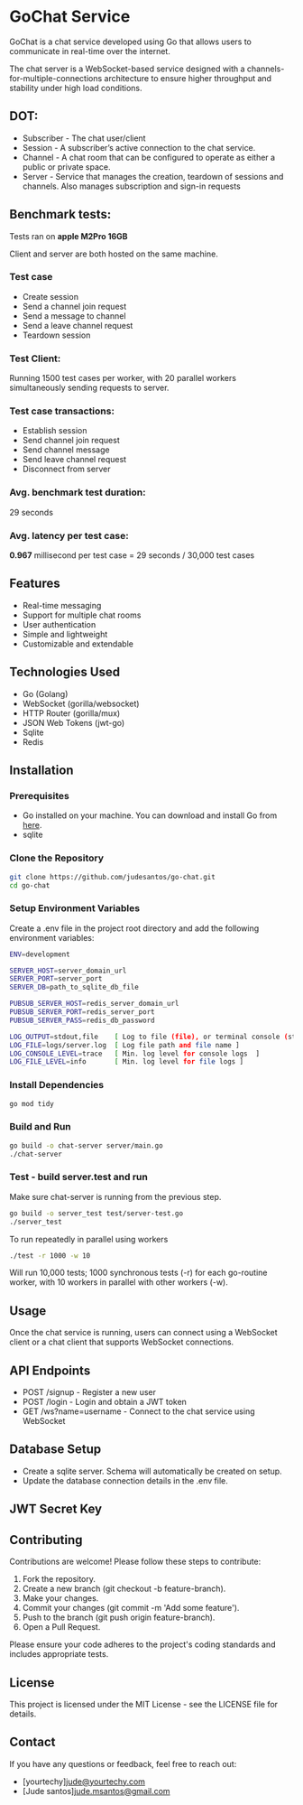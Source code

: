 # GoChat Service

GoChat is a chat service developed using Go that allows users to communicate in real-time over the internet.

The chat server is a WebSocket-based service designed with a channels-for-multiple-connections architecture to ensure higher throughput and stability under high load conditions.


## DOT:

- Subscriber - The chat user/client
- Session - A subscriber’s active connection to the chat service.
- Channel - A chat room that can be configured to operate as either a public or private space.
- Server - Service that manages the creation, teardown of sessions and channels. Also manages subscription and sign-in requests


## Benchmark tests:

Tests ran on **apple M2Pro 16GB**

Client and server are both hosted on the same machine.

### Test case

- Create session
- Send a channel join request
- Send a message to channel
- Send a leave channel request
- Teardown session

### Test Client:

Running 1500 test cases per worker, with 20 parallel workers simultaneously sending requests to server.

### Test case transactions:

- Establish session
- Send channel join request
- Send channel message
- Send leave channel request
- Disconnect from server

### Avg. benchmark test duration: 

29 seconds

### Avg. latency per test case:

**0.967** millisecond per test case = 29 seconds / 30,000 test cases

## Features

- Real-time messaging
- Support for multiple chat rooms
- User authentication
- Simple and lightweight
- Customizable and extendable

## Technologies Used

- Go (Golang)
- WebSocket (gorilla/websocket)
- HTTP Router (gorilla/mux)
- JSON Web Tokens (jwt-go)
- Sqlite
- Redis

## Installation

### Prerequisites

- Go installed on your machine. You can download and install Go from [here](https://golang.org/dl/).
- sqlite

### Clone the Repository

```bash
git clone https://github.com/judesantos/go-chat.git
cd go-chat
```

### Setup Environment Variables

Create a .env file in the project root directory and add the following environment variables:

```bash
ENV=development

SERVER_HOST=server_domain_url
SERVER_PORT=server_port
SERVER_DB=path_to_sqlite_db_file

PUBSUB_SERVER_HOST=redis_server_domain_url
PUBSUB_SERVER_PORT=redis_server_port
PUBSUB_SERVER_PASS=redis_db_password

LOG_OUTPUT=stdout,file    [ Log to file (file), or terminal console (stdout) ]
LOG_FILE=logs/server.log  [ Log file path and file name ]
LOG_CONSOLE_LEVEL=trace   [ Min. log level for console logs  ]
LOG_FILE_LEVEL=info       [ Min. log level for file logs ]
```
### Install Dependencies

```bash
go mod tidy
```

### Build and Run

```bash
go build -o chat-server server/main.go
./chat-server
```

### Test - build server.test and run

Make sure chat-server is running from the previous step.

```bash
go build -o server_test test/server-test.go
./server_test
```

To run repeatedly in parallel using workers

```bash
./test -r 1000 -w 10
```
Will run 10,000 tests; 1000 synchronous tests (-r) for each go-routine worker, with 10 workers in parallel with other workers (-w). 

## Usage
Once the chat service is running, users can connect using a WebSocket client or a chat client that supports WebSocket connections.

## API Endpoints
- POST /signup - Register a new user
- POST /login - Login and obtain a JWT token
- GET /ws?name=username - Connect to the chat service using WebSocket

## Database Setup
- Create a sqlite server. Schema will automatically be created on setup.
- Update the database connection details in the .env file.


## JWT Secret Key



## Contributing

Contributions are welcome! Please follow these steps to contribute:

1. Fork the repository.
2. Create a new branch (git checkout -b feature-branch).
3. Make your changes.
4. Commit your changes (git commit -m 'Add some feature').
5. Push to the branch (git push origin feature-branch).
6. Open a Pull Request.

Please ensure your code adheres to the project's coding standards and includes appropriate tests.

## License
This project is licensed under the MIT License - see the LICENSE file for details.

## Contact
If you have any questions or feedback, feel free to reach out:

- [yourtechy]jude@yourtechy.com
- [Jude santos]jude.msantos@gmail.com
